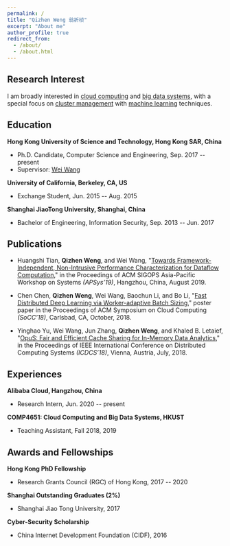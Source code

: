 ```yaml
---
permalink: /
title: "Qizhen Weng 翁祈桢"
excerpt: "About me"
author_profile: true
redirect_from: 
  - /about/
  - /about.html
---
```


## Research Interest
I am broadly interested in <u>cloud computing</u> and <u>big data systems</u>, with a special focus on <u>cluster management</u> with <u>machine learning</u> techniques.


## Education
**Hong Kong University of Science and Technology, Hong Kong SAR, China**
- Ph.D. Candidate, Computer Science and Engineering, Sep. 2017 -- present
- Supervisor: [Wei Wang](https://www.cse.ust.hk/~weiwa/)

**University of California, Berkeley, CA, US**
- Exchange Student, Jun. 2015 -- Aug. 2015

**Shanghai JiaoTong University, Shanghai, China**
- Bachelor of Engineering, Information Security, Sep. 2013 -- Jun. 2017


## Publications
- Huangshi Tian, **Qizhen Weng**, and Wei Wang,
"[Towards Framework-Independent, Non-Intrusive Performance Characterization for Dataflow Computation](https://qzweng.github.io/files/2019ApSys-Perf-Tian.pdf),"
in the Proceedings of ACM SIGOPS Asia-Pacific Workshop on Systems *(APSys’19)*,
Hangzhou, China, August 2019.

- Chen Chen, **Qizhen Weng**, Wei Wang, Baochun Li, and Bo Li,
"[Fast Distributed Deep Learning via Worker-adaptive Batch Sizing](https://qzweng.github.io/files/2018SoCC-LBBSP-Chen.pdf)," poster
paper in the Proceedings of ACM Symposium on Cloud Computing *(SoCC’18)*,
Carlsbad, CA, October, 2018.

- Yinghao Yu, Wei Wang, Jun Zhang, **Qizhen Weng**, and Khaled B. Letaief,
"[OpuS: Fair and Efficient Cache Sharing for In-Memory Data Analytics](https://qzweng.github.io/files/2018ICDCS-OpuS-Yu.pdf),"
in the Proceedings of IEEE International Conference on Distributed Computing
Systems *(ICDCS’18)*, Vienna, Austria, July, 2018.


## Experiences
**Alibaba Cloud, Hangzhou, China**
- Research Intern, Jun. 2020 -- present

**COMP4651: Cloud Computing and Big Data Systems, HKUST**
- Teaching Assistant, Fall 2018, 2019


## Awards and Fellowships
**Hong Kong PhD Fellowship**
- Research Grants Council (RGC) of Hong Kong, 2017 -- 2020

**Shanghai Outstanding Graduates (2%)**
- Shanghai Jiao Tong University, 2017

**Cyber-Security Scholarship**
- China Internet Development Foundation (CIDF), 2016
